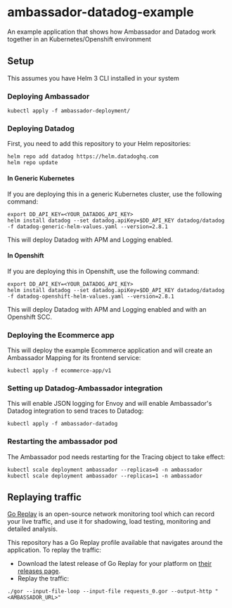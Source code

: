 # ambassador-datadog-example
An example application that shows how Ambassador and Datadog work together in an Kubernetes/Openshift environment

## Setup
This assumes you have Helm 3 CLI installed in your system

### Deploying Ambassador

```
kubectl apply -f ambassador-deployment/
```

### Deploying Datadog

First, you need to add this repository to your Helm repositories:

```
helm repo add datadog https://helm.datadoghq.com
helm repo update
```

#### In Generic Kubernetes
If you are deploying this in a generic Kubernetes cluster, use the following command:

```
export DD_API_KEY=<YOUR_DATADOG_API_KEY>
helm install datadog --set datadog.apiKey=$DD_API_KEY datadog/datadog -f datadog-generic-helm-values.yaml --version=2.8.1
```
This will deploy Datadog with APM and Logging enabled.

#### In Openshift

If you are deploying this in Openshift, use the following command:

```
export DD_API_KEY=<YOUR_DATADOG_API_KEY>
helm install datadog --set datadog.apiKey=$DD_API_KEY datadog/datadog -f datadog-openshift-helm-values.yaml --version=2.8.1
```
This will deploy Datadog with APM and Logging enabled and with an Openshift SCC.

### Deploying the Ecommerce app

This will deploy the example Ecommerce application and will create an Ambassador Mapping for its frontend service:

```
kubectl apply -f ecommerce-app/v1
```

### Setting up Datadog-Ambassador integration

This will enable JSON logging for Envoy and will enable Ambassador's Datadog integration to send traces to Datadog:

```
kubectl apply -f ambassador-datadog
```

### Restarting the ambassador pod

The Ambassador pod needs restarting for the Tracing object to take effect:

```
kubectl scale deployment ambassador --replicas=0 -n ambassador
kubectl scale deployment ambassador --replicas=1 -n ambassador
```

## Replaying traffic

[Go Replay](https://github.com/buger/goreplay) is an open-source network monitoring tool which can record your live traffic, and use it for shadowing, load testing, monitoring and detailed analysis.

This repository has a Go Replay profile available that navigates around the application. To replay the traffic:

* Download the latest release of Go Replay for your platform on [their releases page](https://github.com/buger/goreplay/releases).
* Replay the traffic:

```
./gor --input-file-loop --input-file requests_0.gor --output-http "<AMBASSADOR_URL>"
```
